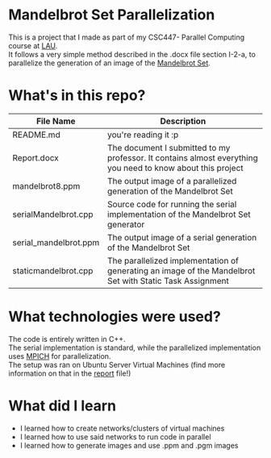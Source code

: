 # Mandelbrot Set Parallelization
This is a project that I made as part of my CSC447- Parallel Computing course at [LAU](https://www.lau.edu.lb). <br>
It follows a very simple method described in the .docx file section I-2-a, to parallelize the generation of an image of the [Mandelbrot Set](https://en.wikipedia.org/wiki/Mandelbrot_set).

# What's in this repo?
| File Name | Description |
| --------- | ----------- |
| README.md | you're reading it :p |
| Report.docx | The document I submitted to my professor. It contains almost everything you need to know about this project |
| mandelbrot8.ppm | The output image of a parallelized generation of the Mandelbrot Set |
| serialMandelbrot.cpp | Source code for running the serial implementation of the Mandelbrot Set generator |
| serial_mandelbrot.ppm | The output image of a serial generation of the Mandelbrot Set |
| staticmandelbrot.cpp | The parallelized implementation of generating an image of the Mandelbrot Set with Static Task Assignment |

# What technologies were used?
The code is entirely written in C++.<br>
The serial implementation is standard, while the parallelized implementation uses [MPICH](https://www.mpich.org/) for parallelization.<br>
The setup was ran on Ubuntu Server Virtual Machines (find more information on that in the [report](https://github.com/jalal-elzein/Mandlebrot-Set-Parallelization/blob/main/Report.docx) file!)

# What did I learn
- I learned how to create networks/clusters of virtual machines
- I learned how to use said networks to run code in parallel
- I learned how to generate images and use .ppm and .pgm images
